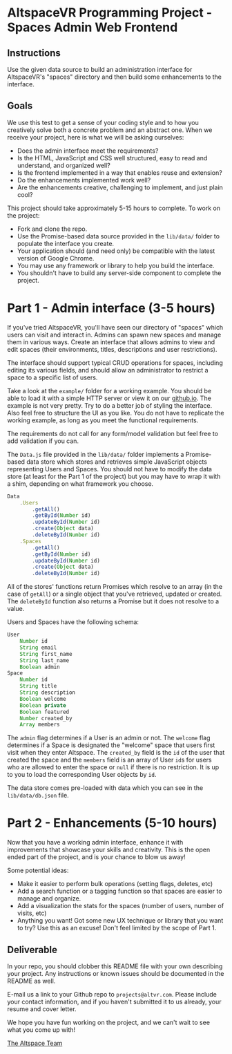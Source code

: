 # AltspaceVR Programming Project - Spaces Admin Web Frontend

## Instructions

Use the given data source to build an administration interface for AltspaceVR's "spaces" directory and then build some enhancements to the interface.

## Goals

We use this test to get a sense of your coding style and to how you creatively solve both a concrete problem and an abstract one. When we receive your project, here is what we will be asking ourselves:

- Does the admin interface meet the requirements?
- Is the HTML, JavaScript and CSS well structured, easy to read and understand, and organized well?
- Is the frontend implemented in a way that enables reuse and extension?
- Do the enhancements implemented work well?
- Are the enhancements creative, challenging to implement, and just plain cool?

This project should take approximately 5-15 hours to complete. To work on the project:

- Fork and clone the repo.
- Use the Promise-based data source provided in the `lib/data/` folder to populate the interface you create.
- Your application should (and need only) be compatible with the latest version of Google Chrome.
- You may use any framework or library to help you build the interface.
- You shouldn't have to build any server-side component to complete the project.

# Part 1 - Admin interface (3-5 hours)

If you've tried AltspaceVR, you'll have seen our directory of "spaces" which users can visit and interact in. Admins can spawn new spaces and manage them in various ways. Create an interface that allows admins to view and edit spaces (their environments, titles, descriptions and user restrictions).

The interface should support typical CRUD operations for spaces, including editing its various fields, and should allow an administrator to restrict a space to a specific list of users.

Take a look at the `example/` folder for a working example. You should be able to load it with a simple HTTP server or view it on our [github.io](https://altspacevr.github.io/altspacevr-project-html-ui/example). The example is not very pretty. Try to do a better job of styling the interface. Also feel free to structure the UI as you like. You do not have to replicate the working example, as long as you meet the functional requirements. 

The requirements do not call for any form/model validation but feel free to add validation if you can.

The `Data.js` file provided in the `lib/data/` folder implements a Promise-based data store which stores and retrieves simple JavaScript objects representing Users and Spaces. You should not have to modify the data store (at least for the Part 1 of the project) but you may have to wrap it with a shim, depending on what framework you choose.

```js
Data
    .Users
        .getAll()
        .getById(Number id)
        .updateById(Number id)
        .create(Object data)
        .deleteById(Number id)
    .Spaces
        .getAll()
        .getById(Number id)
        .updateById(Number id)
        .create(Object data)
        .deleteById(Number id)
```

All of the stores' functions return Promises which resolve to an array (in the case of `getAll`) or a single object that you've retrieved, updated or created. The `deleteById` function also returns a Promise but it does not resolve to a value.

Users and Spaces have the following schema:

```js
User
    Number id
    String email
    String first_name
    String last_name
    Boolean admin
Space
    Number id
    String title
    String description
    Boolean welcome
    Boolean private
    Boolean featured
    Number created_by
    Array members 
```

The `admin` flag determines if a User is an admin or not. The `welcome` flag determines if a Space is designated the "welcome" space that users first visit when they enter Altspace. The `created_by` field is the `id` of the user that created the space and the `members` field is an array of User `id`s for users who are allowed to enter the space or `null` if there is no restriction. It is up to you to load the corresponding User objects by `id`.

The data store comes pre-loaded with data which you can see in the `lib/data/db.json` file.

# Part 2 - Enhancements (5-10 hours)

Now that you have a working admin interface, enhance it with improvements that showcase your skills and creativity. This is the open ended part of the project, and is your chance to blow us away! 

Some potential ideas:

- Make it easier to perform bulk operations (setting flags, deletes, etc) 
- Add a search function or a tagging function so that spaces are easier to manage and organize.
- Add a visualization the stats for the spaces (number of users, number of visits, etc)
- Anything you want! Got some new UX technique or library that you want to try? Use this as an excuse! Don't feel limited by the scope of Part 1.

## Deliverable

In your repo, you should clobber this README file with your own describing your project. Any instructions or known issues should be documented in the README as well.

E-mail us a link to your Github repo to `projects@altvr.com`. Please include your contact information, and if you haven't submitted it to us already, your resume and cover letter. 

We hope you have fun working on the project, and we can't wait to see what you come up with!
    
[The Altspace Team](http://altvr.com/team/)
